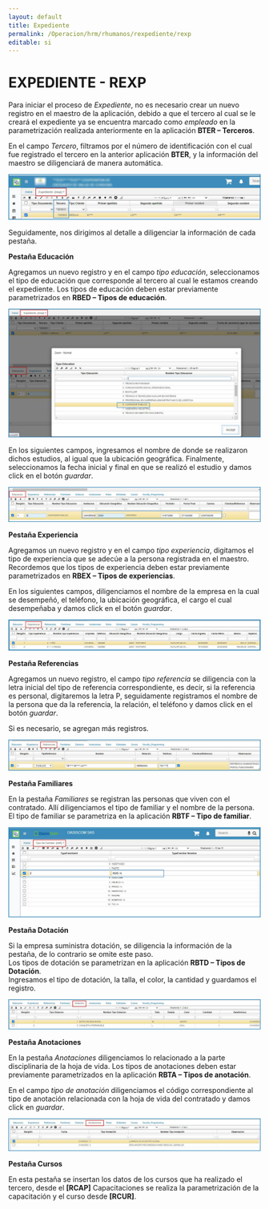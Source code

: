 ```yaml
---
layout: default
title: Expediente
permalink: /Operacion/hrm/rhumanos/rexpediente/rexp
editable: si
---
```


# EXPEDIENTE - REXP


Para iniciar el proceso de _Expediente_, no es necesario crear un nuevo registro en el maestro de la aplicación, debido a que el tercero al cual se le creará el expediente ya se encuentra marcado como _empleado_ en la parametrización realizada anteriormente en la aplicación **BTER – Terceros**. 

En el campo _Tercero_, filtramos por el número de identificación con el cual fue registrado el tercero en la anterior aplicación **BTER**, y la información del maestro se diligenciará de manera automática.


![](rexp1.png)


Seguidamente, nos dirigimos al detalle a diligenciar la información de cada pestaña.

**Pestaña Educación**

Agregamos un nuevo registro y en el campo _tipo educación_, seleccionamos el tipo de educación que corresponde al tercero al cual le estamos creando el expediente. Los tipos de educación deben estar previamente parametrizados en **RBED – Tipos de educación**.


![](rexp2.png)


En los siguientes campos, ingresamos el nombre de donde se realizaron dichos estudios, al igual que la ubicación geográfica. Finalmente, seleccionamos la fecha inicial y final en que se realizó el estudio y damos click en el botón _guardar_.


![](rexp3.png)


**Pestaña Experiencia**

Agregamos un nuevo registro y en el campo _tipo experiencia_, digitamos el tipo de experiencia que se adecúe a la persona registrada en el maestro. Recordemos que los tipos de experiencia deben estar previamente parametrizados en **RBEX – Tipos de experiencias**.  

En los siguientes campos, diligenciamos el nombre de la empresa en la cual se desempeñó, el teléfono, la ubicación geográfica, el cargo el cual desempeñaba y damos click en el botón _guardar_.  





![](rexp4.png)


**Pestaña Referencias**

Agregamos un nuevo registro, el campo _tipo referencia_ se diligencia con la letra inicial del tipo de referencia correspondiente, es decir, si la referencia es personal, digitaremos la letra P, seguidamente registramos el nombre de la persona que da la referencia, la relación, el teléfono y damos click en el botón _guardar_.

Si es necesario, se agregan más registros.


![](rexp5.png)


**Pestaña Familiares**

En la pestaña _Familiares_ se registran las personas que viven con el contratado. Allí diligenciamos el tipo de familiar y el nombre de la persona. El tipo de familiar se parametriza en la aplicación **RBTF – Tipo de familiar**.


![](rexp6.png)


**Pestaña Dotación**

Si la empresa suministra dotación, se diligencia la información de la pestaña, de lo contrario se omite este paso.  
Los tipos de dotación se parametrizan en la aplicación **RBTD – Tipos de Dotación**.  
Ingresamos el tipo de dotación, la talla, el color, la cantidad y guardamos el registro.


![](rexp7.png)


**Pestaña Anotaciones**

En la pestaña _Anotaciones_ diligenciamos lo relacionado a la parte disciplinaria de la hoja de vida. Los tipos de anotaciones deben estar previamente parametrizados en la aplicación **RBTA – Tipos de anotación**. 

En el campo _tipo de anotación_ diligenciamos el código correspondiente al tipo de anotación relacionada con la hoja de vida del contratado y damos click en _guardar_.


![](rexp8.png)

**Pestaña Cursos**

En esta pestaña se insertan los datos de los cursos que ha realizado el tercero, desde el **[RCAP]** Capacitaciones se realiza la parametrización de la capacitación y el curso desde **[RCUR]**.  









